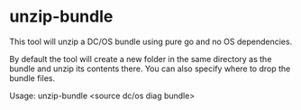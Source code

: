 # unzip-bundle
This tool will unzip a DC/OS bundle using pure go and no OS dependencies.

By default the tool will create a new folder in the same directory as the bundle and unzip its contents there. You can also specify where to drop the bundle files. 

Usage: unzip-bundle <source dc/os diag bundle> <optional destination path> <optional destination path>

